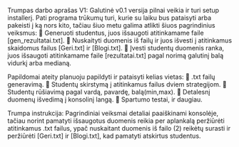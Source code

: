 Trumpas darbo aprašas V1:
Galutinė v0.1 versija pilnai veikia ir turi setup installerį.
Pati programa trūkumų turi, kurie su laiku bus pataisyti arba pakeisti į ką nors kito,
tačiau šiuo metu galima atlikti šiuos pagrindinius veiksmus:
  	Generuoti studentus, juos išsaugoti atitinkamame faile [gen_rezultatai.txt].
  	Nuskaityti duomenis iš failų ir juos išvesti į atitinkamus skaidomus failus [Geri.txt] ir [Blogi.txt].
  	Įvesti studentų duomenis ranka, juos išsaugoti atitinkamame faile [rezultatai.txt] pagal norimą galutinį balą vidurkį arba medianą.

Papildomai ateity planuoju papildyti ir pataisyti kelias vietas:
  	.txt failų generavimą.
  	Studentų skirstymą į atitinkamus failus dviem strategijom.
  	Studentų rūšiavimą pagal vardą, pavardę, balą(min,max).
  	Detalesnį duomenų išvedimą į konsolinį langą.
  	Spartumo testai, ir daugiau.
  
Trumpa instrukcija:
Pagrindiniai veiksmai detaliai paaiškinami konsolėje, tačiau norint pamatyti išsaugotus duomenis reikia per aplankalą peržiūrėti atitinkamus .txt failus, ypač nuskaitant duomenis iš failo (2) reikėtų surasti ir peržiūrėti [Geri.txt] ir [Blogi.txt], kad pamatyti atskirtus studentus.

